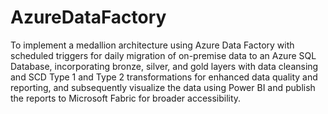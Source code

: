 # AzureDataFactory

To implement a medallion architecture using Azure Data Factory with scheduled triggers for daily migration of on-premise data to an Azure SQL Database, incorporating bronze, silver, and gold layers with data cleansing and SCD Type 1 and Type 2 transformations for enhanced data quality and reporting, and subsequently visualize the data using Power BI and publish the reports to Microsoft Fabric for broader accessibility.
